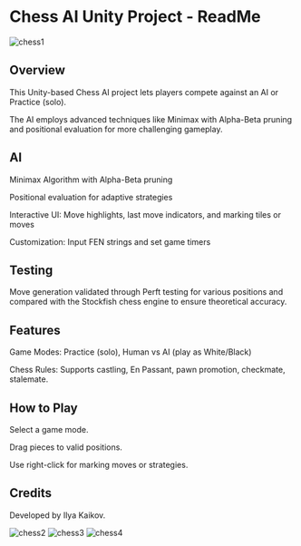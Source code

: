 # Chess AI Unity Project - ReadMe
![chess1](https://github.com/user-attachments/assets/09725026-a0ab-4dcd-a921-c3aa425ac543)

## Overview

This Unity-based Chess AI project lets players compete against an AI or Practice (solo).

The AI employs advanced techniques like Minimax with Alpha-Beta pruning and positional evaluation for more challenging gameplay.

## AI

Minimax Algorithm with Alpha-Beta pruning

Positional evaluation for adaptive strategies

Interactive UI: Move highlights, last move indicators, and marking tiles or moves

Customization: Input FEN strings and set game timers

## Testing

Move generation validated through Perft testing for various positions and compared with the Stockfish chess engine to ensure theoretical accuracy.

## Features

Game Modes: Practice (solo), Human vs AI (play as White/Black)

Chess Rules: Supports castling, En Passant, pawn promotion, checkmate, stalemate.

## How to Play

Select a game mode.

Drag pieces to valid positions.

Use right-click for marking moves or strategies.

## Credits

Developed by Ilya Kaikov.

![chess2](https://github.com/user-attachments/assets/103a4190-4aa9-4ed9-9fa6-b389f6752307)
![chess3](https://github.com/user-attachments/assets/1055d2fb-e2dd-4a72-aa2f-908434efc552)
![chess4](https://github.com/user-attachments/assets/459fe76c-dd23-4284-bbbc-35a01abd4b34)
